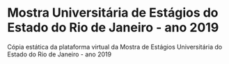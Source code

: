 # Mostra Universitária de Estágios do Estado do Rio de Janeiro - ano 2019
Cópia estática da plataforma virtual da Mostra de Estágios Universitária do Estado do Rio de Janeiro - ano 2019
